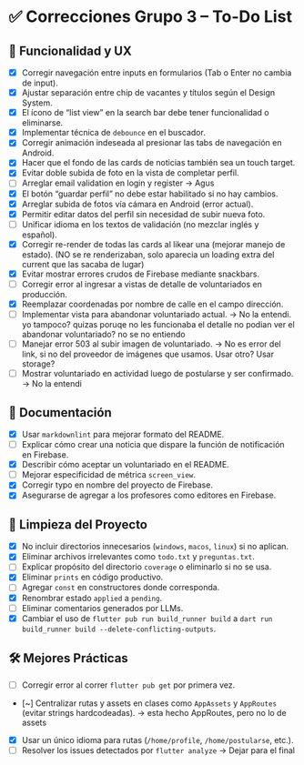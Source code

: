 # ✅ Correcciones Grupo 3 – To-Do List

## 🧪 Funcionalidad y UX
- [x] Corregir navegación entre inputs en formularios (Tab o Enter no cambia de input).
- [x] Ajustar separación entre chip de vacantes y títulos según el Design System.
- [x] El ícono de “list view” en la search bar debe tener funcionalidad o eliminarse.
- [x] Implementar técnica de `debounce` en el buscador.
- [x] Corregir animación indeseada al presionar las tabs de navegación en Android.
- [x] Hacer que el fondo de las cards de noticias también sea un touch target.
- [x] Evitar doble subida de foto en la vista de completar perfil.
- [ ] Arreglar email validation en login y register -> Agus 
- [x] El botón “guardar perfil” no debe estar habilitado si no hay cambios.
- [x] Arreglar subida de fotos vía cámara en Android (error actual).
- [x] Permitir editar datos del perfil sin necesidad de subir nueva foto.
- [ ] Unificar idioma en los textos de validación (no mezclar inglés y español).
- [x] Corregir re-render de todas las cards al likear una (mejorar manejo de estado). (NO se re renderizaban, solo aparecia un loading extra del current que las sacaba de lugar)
- [x] Evitar mostrar errores crudos de Firebase mediante snackbars.
- [ ] Corregir error al ingresar a vistas de detalle de voluntariados en producción.
- [x] Reemplazar coordenadas por nombre de calle en el campo dirección.
- [ ] Implementar vista para abandonar voluntariado actual. -> No la entendi. yo tampoco? quizas poruqe no les funcionaba el detalle no podian ver el abandonar voluntariado? no se no entiendo
- [ ] Manejar error 503 al subir imagen de voluntariado. -> No es error del link, si no del proveedor de imágenes que usamos. Usar otro? Usar storage?
- [ ] Mostrar voluntariado en actividad luego de postularse y ser confirmado. -> No la entendi

## 🧾 Documentación
- [x] Usar `markdownlint` para mejorar formato del README.
- [ ] Explicar cómo crear una noticia que dispare la función de notificación en Firebase.
- [x] Describir cómo aceptar un voluntariado en el README.
- [ ] Mejorar especificidad de métrica `screen_view`.
- [x] Corregir typo en nombre del proyecto de Firebase.
- [x] Asegurarse de agregar a los profesores como editores en Firebase.

## 🧹 Limpieza del Proyecto
- [x] No incluir directorios innecesarios (`windows`, `macos`, `linux`) si no aplican.
- [x] Eliminar archivos irrelevantes como `todo.txt` y `preguntas.txt`.
- [ ] Explicar propósito del directorio `coverage` o eliminarlo si no se usa.
- [x] Eliminar `prints` en código productivo. 
- [ ] Agregar `const` en constructores donde corresponda.
- [x] Renombrar estado `applied` a `pending`.
- [ ] Eliminar comentarios generados por LLMs.
- [x] Cambiar el uso de `flutter pub run build_runner build` a `dart run build_runner build --delete-conflicting-outputs`.

## 🛠️ Mejores Prácticas
- [ ] Corregir error al correr `flutter pub get` por primera vez.
- [~] Centralizar rutas y assets en clases como `AppAssets` y `AppRoutes` (evitar strings hardcodeadas). -> esta hecho AppRoutes, pero no lo de assets
- [x] Usar un único idioma para rutas (`/home/profile`, `/home/postularse`, etc.).
- [ ] Resolver los issues detectados por `flutter analyze` -> Dejar para el final